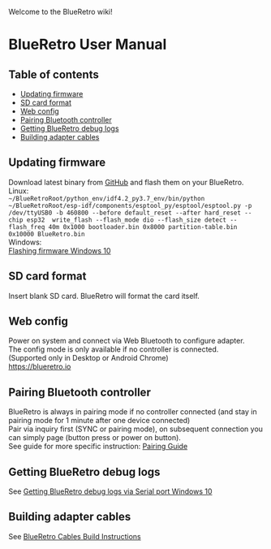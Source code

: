 Welcome to the BlueRetro wiki!

# BlueRetro User Manual
## Table of contents
* [Updating firmware](https://github.com/darthcloud/BlueRetro/wiki#updating-firmware)
* [SD card format](https://github.com/darthcloud/BlueRetro/wiki#sd-card-format)
* [Web config](https://github.com/darthcloud/BlueRetro/wiki#web-config)
* [Pairing Bluetooth controller](https://github.com/darthcloud/BlueRetro/wiki#pairing-bluetooth-controller)
* [Getting BlueRetro debug logs](https://github.com/darthcloud/BlueRetro/wiki#getting-blueretro-debug-logs)
* [Building adapter cables](https://github.com/darthcloud/BlueRetro/wiki#building-adapter-cables)
## Updating firmware
Download latest binary from [GitHub](https://github.com/darthcloud/BlueRetro/releases) and flash them on your BlueRetro.\
Linux:\
`~/BlueRetroRoot/python_env/idf4.2_py3.7_env/bin/python ~/BlueRetroRoot/esp-idf/components/esptool_py/esptool/esptool.py -p /dev/ttyUSB0 -b 460800 --before default_reset --after hard_reset --chip esp32  write_flash --flash_mode dio --flash_size detect --flash_freq 40m 0x1000 bootloader.bin 0x8000 partition-table.bin 0x10000 BlueRetro.bin`\
Windows:\
[Flashing firmware Windows 10](https://github.com/darthcloud/BlueRetro/wiki/Flashing-firmware-Windows-10)

## SD card format
Insert blank SD card. BlueRetro will format the card itself.

## Web config
Power on system and connect via Web Bluetooth to configure adapter.\
The config mode is only available if no controller is connected. \
(Supported only in Desktop or Android Chrome) \
https://blueretro.io

## Pairing Bluetooth controller
BlueRetro is always in pairing mode if no controller connected (and stay in pairing mode for 1 minute after one device connected)\
Pair via inquiry first (SYNC or pairing mode), on subsequent connection you can simply page (button press or power on button).\
See guide for more specific instruction: [Pairing Guide](https://github.com/darthcloud/BlueRetro/wiki/Controller-pairing-guide)

## Getting BlueRetro debug logs
See [Getting BlueRetro debug logs via Serial port Windows 10](https://github.com/darthcloud/BlueRetro/wiki/Getting-BlueRetro-debug-logs-via-Serial-port-Windows-10)

## Building adapter cables
See [BlueRetro Cables Build Instructions](https://github.com/darthcloud/BlueRetro/wiki/BlueRetro-Cables-Build-Instructions)